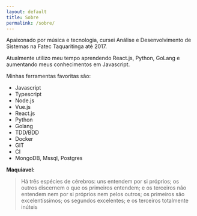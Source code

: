 ```yaml
---
layout: default
title: Sobre
permalink: /sobre/
---
```


 Apaixonado por música e tecnologia, cursei Análise e Desenvolvimento de Sistemas na Fatec Taquaritinga até 2017.

 Atualmente utilizo meu tempo aprendendo React.js, Python, GoLang e aumentando meus conhecimentos em Javascript.

 Minhas ferramentas favoritas são:
  - Javascript
  - Typescript
  - Node.js
  - Vue.js
  - React.js
  - Python
  - Golang
  - TDD/BDD
  - Docker
  - GIT
  - CI
  - MongoDB, Mssql, Postgres


**Maquiavel:**
> Há três espécies de cérebros: uns entendem por si próprios; os outros discernem o que os primeiros entendem; e os terceiros não entendem nem por si próprios nem pelos outros; os primeiros são excelentíssimos; os segundos excelentes; e os terceiros totalmente inúteis
